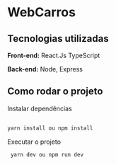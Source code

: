 # WebCarros


## Tecnologias utilizadas

**Front-end:** React.Js TypeScript

**Back-end:** Node, Express






## Como rodar o projeto

Instalar dependências

```bash
 
yarn install ou npm install


```

Executar o projeto

```bash
 yarn dev ou npm run dev


```

